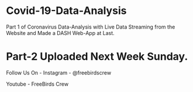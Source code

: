 # Covid-19-Data-Analysis
Part 1 of Coronavirus Data-Analysis with Live Data Streaming from the Website and Made a DASH Web-App at Last.

# Part-2 Uploaded Next Week Sunday.

Follow Us On -
Instagram - @freebirdscrew

Youtube - FreeBirds Crew
